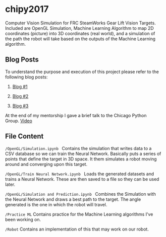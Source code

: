# chipy2017
Computer Vision Simulation for FRC SteamWorks Gear Lift Vision Targets. Included are OpenGL Simulation, Machine Learning Algorithm to map 2D coordinates (picture) into 3D coordinates (real world), and a simulation of the path the robot will take based on the outputs of the Machine Learning algorithm.

## Blog Posts

To understand the purpose and execution of this project please refer to the following blog posts: 

1. [Blog #1](https://medium.com/@adampatni27/chipy-mentorship-pt-1-a9af5bce2eb9)

2. [Blog #2](https://medium.com/@adampatni27/chipy-mentorship-pt-2-d4a828446a9d)

3. [Blog #3](https://medium.com/@adampatni27/chipy-mentorship-pt-3-6ae9a7335b06)

At the end of my mentorship I gave a brief talk to the Chicago Python Group. [Video](https://www.youtube.com/watch?v=KMurhmSS6pg)

## File Content
```/OpenGL/Simulation.ipynb ``` Contains the simulation that writes data to a CSV database so we can train the Neural Network. Basically puts a series of points that define the target in 3D space. It them simulates a robot moving around and converging upon this target.

```/OpenGL/Train Neural Network.ipynb ``` Loads the generated datasets and trains a Neural Network. These are then saved to a file so they can be used later. 

```/OpenGL/Simulation and Prediction.ipynb ``` Combines the Simulation with the Neural Network and draws a best path to the target. The angle generated is the one in which the robot will travel.

```/Practice ML``` Contains practice for the Machine Learning algorithms I've been working on.

```/Robot``` Contains an implementation of this that may work on our robot.

